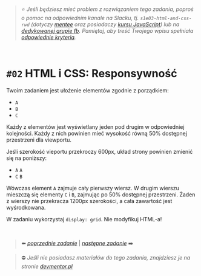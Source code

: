 > :star: _Jeśli będziesz mieć problem z rozwiązaniem tego zadania, poproś o pomoc na odpowiednim kanale na Slacku, tj. `s1e03-html-and-css-rwd` (dotyczy [mentee](https://devmentor.pl/mentoring-javascript/) oraz posiadaczy [kursu JavaScript](https://devmentor.pl/p/javascript-for-beginners/)) lub na [dedykowanej grupie fb](https://www.facebook.com/groups/155234921740033). Pamiętaj, aby treść Twojego wpisu spełniała [odpowiednie kryteria](https://devmentor.pl/jak-prosic-o-pomoc/)._

&nbsp;

# `#02` HTML i CSS: Responsywność

Twoim zadaniem jest ułożenie elementów zgodnie z porządkiem:

- `A`
- `B`
- `C`

Każdy z elementów jest wyświetlany jeden pod drugim w odpowiedniej kolejności. Każdy z nich powinien mieć wysokość równą 50% dostępnej przestrzeni dla viewportu.

Jeśli szerokość vieportu przekroczy 600px, układ strony powinien zmienić się na poniższy:

- `A` `A`
- `C` `B`

Wówczas element `A` zajmuje cały pierwszy wiersz. W drugim wierszu mieszczą się elementy `C` i `B`, zajmując po 50% dostępnej przestrzeni. Żaden z wierszy nie przekracza 1200px szerokości, a cała zawartość jest wyśrodkowana.

W zadaniu wykorzystaj `display: grid`. Nie modyfikuj HTML-a!

&nbsp;

> :arrow_left: [_poprzednie zadanie_](./../01) | [_następne zadanie_](./../03) :arrow_right:

> :no_entry: _Jeśli nie posiadasz materiałów do tego zadania, znajdziesz je na stronie [devmentor.pl](https://devmentor.pl/p/html-and-css-rwd/)_
